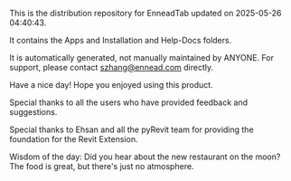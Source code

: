 This is the distribution repository for EnneadTab updated on 2025-05-26 04:40:43.

It contains the Apps and Installation and Help-Docs folders.

It is automatically generated, not manually maintained by ANYONE.
For support, please contact szhang@ennead.com directly.

Have a nice day! Hope you enjoyed using this product.

Special thanks to all the users who have provided feedback and suggestions.

Special thanks to Ehsan and all the pyRevit team for providing the foundation for the Revit Extension.



Wisdom of the day:
Did you hear about the new restaurant on the moon? The food is great, but there's just no atmosphere.
